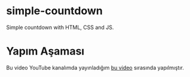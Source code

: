 # simple-countdown
Simple countdown with HTML, CSS and JS.

# Yapım Aşaması
Bu video YouTube kanalımda yayınladığım [bu video](https://www.youtube.com/watch?v=eVlTWQPrE1Q) sırasında yapılmıştır.
